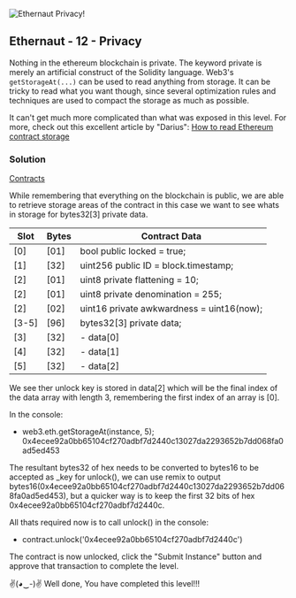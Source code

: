 ![Ethernaut Privacy!](https://ethernaut.openzeppelin.com/imgs/BigLevel12.svg)

## Ethernaut - 12 - Privacy 

Nothing in the ethereum blockchain is private. The keyword private is merely an artificial construct of the Solidity language. Web3's ```getStorageAt(...)``` can be used to read anything from storage. It can be tricky to read what you want though, since several optimization rules and techniques are used to compact the storage as much as possible.

It can't get much more complicated than what was exposed in this level. For more, check out this excellent article by "Darius": [How to read Ethereum contract storage](https://medium.com/aigang-network/how-to-read-ethereum-contract-storage-44252c8af925)

### Solution
[Contracts](./12-Privacy/)

While remembering that everything on the blockchain is public, we are able to retrieve storage areas of the contract in this case we want to see whats in storage for bytes32[3] private data.

| Slot | Bytes | Contract Data |
|------|-------|---------------|
| [0]  | [01]  | bool public locked = true; |
| [1]  | [32]  | uint256 public ID = block.timestamp; |
| [2]  | [01]  | uint8 private flattening = 10; |
| [2]  | [01]  | uint8 private denomination = 255; |
| [2]  | [02]  | uint16 private awkwardness = uint16(now); |
| [3-5] | [96] | bytes32[3] private data; |
| [3]  | [32]  |  - data[0] |
| [4]  | [32]  |  - data[1] |
| [5]  | [32]  |  - data[2] |     

We see ther unlock key is stored in data[2] which will be the final index of the data array with length 3, remembering the first index of an array is [0].

In the console:
- web3.eth.getStorageAt(instance, 5);
0x4ecee92a0bb65104cf270adbf7d2440c13027da2293652b7dd068fa0ad5ed453

The resultant bytes32 of hex needs to be converted to bytes16 to be accepted as _key for unlock(), we can use remix to output bytes16(0x4ecee92a0bb65104cf270adbf7d2440c13027da2293652b7dd068fa0ad5ed453), but a quicker way is to keep the first 32 bits of hex 0x4ecee92a0bb65104cf270adbf7d2440c.

All thats required now is to call unlock() in the console:
- contract.unlock('0x4ecee92a0bb65104cf270adbf7d2440c')

The contract is now unlocked, click the "Submit Instance" button and approve that transaction to complete the level.

✌(◕‿-)✌ Well done, You have completed this level!!!
